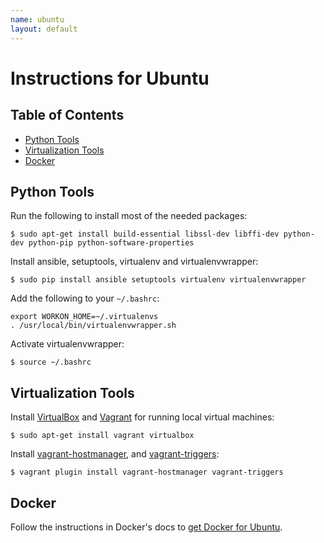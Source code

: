 ```yaml
---
name: ubuntu
layout: default
---
```


# Instructions for Ubuntu

## Table of Contents

* [Python Tools](#python-tools)
* [Virtualization Tools](#virtualization-tools)
* [Docker](#docker)

## Python Tools

Run the following to install most of the needed packages:

```shell
$ sudo apt-get install build-essential libssl-dev libffi-dev python-dev python-pip python-software-properties
```

Install ansible, setuptools, virtualenv and virtualenvwrapper:

```shell
$ sudo pip install ansible setuptools virtualenv virtualenvwrapper
```

Add the following to your `~/.bashrc`:

```shell
export WORKON_HOME=~/.virtualenvs
. /usr/local/bin/virtualenvwrapper.sh
```

Activate virtualenvwrapper:

```shell
$ source ~/.bashrc
```

## Virtualization Tools

Install [VirtualBox](https://www.virtualbox.org) and [Vagrant](https://www.vagrantup.com) for running local virtual machines:

```shell
$ sudo apt-get install vagrant virtualbox
```

Install [vagrant-hostmanager](https://github.com/devopsgroup-io/vagrant-hostmanager), and [vagrant-triggers](https://github.com/emyl/vagrant-triggers):

```shell
$ vagrant plugin install vagrant-hostmanager vagrant-triggers
```

## Docker

Follow the instructions in Docker's docs to [get Docker for Ubuntu](https://docs.docker.com/engine/installation/linux/ubuntu/).
